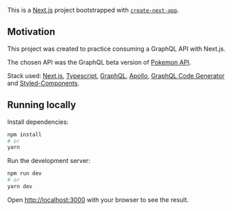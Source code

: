 This is a [Next.js](https://nextjs.org/) project bootstrapped with
[`create-next-app`](https://github.com/vercel/next.js/tree/canary/packages/create-next-app).

## Motivation

This project was created to practice consuming a GraphQL API with Next.js.

The chosen API was the GraphQL beta version of
[Pokemon API](https://pokeapi.co/docs/graphql).

Stack used: [Next.js](https://nextjs.org/), [Typescript](https://nextjs.org/),
[GraphQL](https://graphql.org/), [Apollo](https://www.apollographql.com/),
[GraphQL Code Generator](https://www.graphql-code-generator.com/) and
[Styled-Components](https://www.styled-components.com/).

## Running locally

Install dependencies:

```bash
npm install
# or
yarn
```

Run the development server:

```bash
npm run dev
# or
yarn dev
```

Open [http://localhost:3000](http://localhost:3000) with your browser to see the
result.
